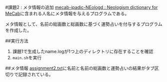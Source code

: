 #課題2 : メタ情報の追加
[mecab-ipadic-NEologd : Neologism dictionary for MeCab](https://github.com/neologd/mecab-ipadic-neologd)に含まれる人名にメタ情報を与えるプログラムである。

メタ情報として、名前の総画数と総画数に基づく運勢占いを付与するプログラムを作成した。

##実行方法
1. 課題1で生成したname.logが1つ上のディレクトリに存在することを確認
2. `main.sh`を実行

##メタ情報
[assignment2.txt](https://github.com/tkda-h3/find-new-words/blob/master/assignment2/assignment2.txt)に名前と名前の総画数と運勢占いの結果がタブ区切りで記録されている。
